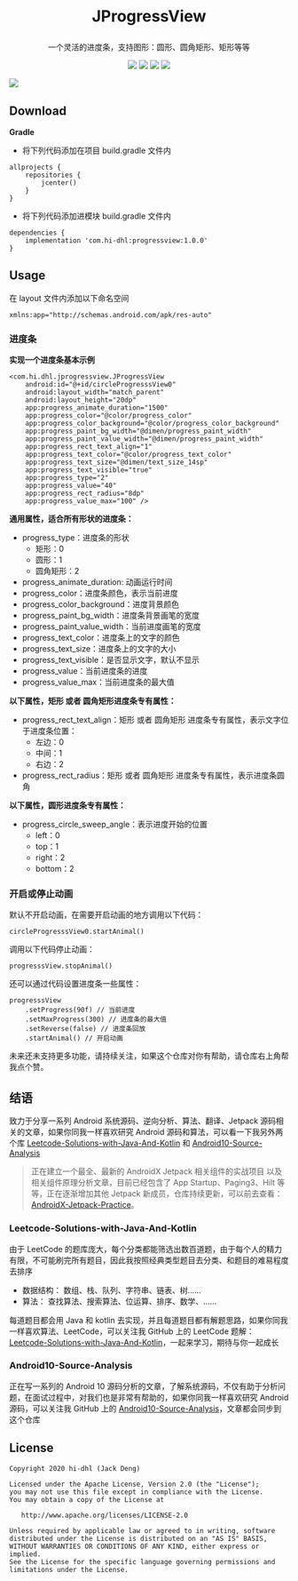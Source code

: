 
# <p align="center"> JProgressView </p>

<p align="center">
一个灵活的进度条，支持图形：圆形、圆角矩形、矩形等等
</p>

<p align="center">
<a href="https://github.com/hi-dhl"><img src="https://img.shields.io/badge/GitHub-HiDhl-4BC51D.svg?style=flat"></a> <a href="https://opensource.org/licenses/Apache-2.0"><img src="https://img.shields.io/badge/license-Apache2.0-blue.svg?style=flat"></a> <img src="https://img.shields.io/badge/language-kotlin-orange.svg"/> <img src="https://img.shields.io/badge/platform-android-lightgrey.svg"/>
</p>

![](http://cdn.51git.cn/2020-07-13-15946108487308.gif)


## Download

**Gradle**

* 将下列代码添加在项目 build.gradle 文件内

```
allprojects {
    repositories {
        jcenter()
    }
}
```

* 将下列代码添加进模块 build.gradle 文件内

```
dependencies {
    implementation 'com.hi-dhl:progressview:1.0.0'
}
```

## Usage

在 layout 文件内添加以下命名空间

```
xmlns:app="http://schemas.android.com/apk/res-auto"
```

### 进度条

**实现一个进度条基本示例**

```
<com.hi.dhl.jprogressview.JProgressView
    android:id="@+id/circleProgresssView0"
    android:layout_width="match_parent"
    android:layout_height="20dp"
    app:progress_animate_duration="1500"
    app:progress_color="@color/progress_color"
    app:progress_color_background="@color/progress_color_background"
    app:progress_paint_bg_width="@dimen/progress_paint_width"
    app:progress_paint_value_width="@dimen/progress_paint_width"
    app:progress_rect_text_align="1"
    app:progress_text_color="@color/progress_text_color"
    app:progress_text_size="@dimen/text_size_14sp"
    app:progress_text_visible="true"
    app:progress_type="2"
    app:progress_value="40"
    app:progress_rect_radius="8dp"
    app:progress_value_max="100" />
```

**通用属性，适合所有形状的进度条：**

* progress_type：进度条的形状
    * 矩形：0
    * 圆形：1
    * 圆角矩形：2
* progress_animate_duration: 动画运行时间
* progress_color：进度条颜色，表示当前进度
* progress_color_background：进度背景颜色
* progress_paint_bg_width：进度条背景画笔的宽度
* progress_paint_value_width：当前进度画笔的宽度
* progress_text_color：进度条上的文字的颜色
* progress_text_size：进度条上的文字的大小
* progress_text_visible：是否显示文字，默认不显示
* progress_value：当前进度条的进度
* progress_value_max：当前进度条的最大值

**以下属性，矩形 或者 圆角矩形进度条专有属性：**

* progress_rect_text_align：矩形 或者 圆角矩形 进度条专有属性，表示文字位于进度条位置：
    * 左边：0
    * 中间：1
    * 右边：2
* progress_rect_radius：矩形 或者 圆角矩形 进度条专有属性，表示进度条圆角

**以下属性，圆形进度条专有属性：**

* progress_circle_sweep_angle：表示进度开始的位置
    * left：0 
    * top：1 
    * right：2 
    * bottom：2

### 开启或停止动画

默认不开启动画，在需要开启动画的地方调用以下代码：

```
circleProgresssView0.startAnimal()
```

调用以下代码停止动画：

```
progresssView.stopAnimal()
```

还可以通过代码设置进度条一些属性：

```
progresssView
    .setProgress(90f) // 当前进度
    .setMaxProgress(300) // 进度条的最大值
    .setReverse(false) // 进度条回放
    .startAnimal() // 开启动画
```

未来还未支持更多功能，请持续关注，如果这个仓库对你有帮助，请仓库右上角帮我点个赞。

## 结语

致力于分享一系列 Android 系统源码、逆向分析、算法、翻译、Jetpack  源码相关的文章，如果你同我一样喜欢研究 Android 源码和算法，可以看一下我另外两个库 [Leetcode-Solutions-with-Java-And-Kotlin](https://github.com/hi-dhl/Leetcode-Solutions-with-Java-And-Kotlin) 和 [Android10-Source-Analysis](https://github.com/hi-dhl/Android10-Source-Analysis)

> 正在建立一个最全、最新的 AndroidX Jetpack 相关组件的实战项目 以及 相关组件原理分析文章，目前已经包含了 App Startup、Paging3、Hilt 等等，正在逐渐增加其他 Jetpack 新成员，仓库持续更新，可以前去查看：[AndroidX-Jetpack-Practice](https://github.com/hi-dhl/AndroidX-Jetpack-Practice)。

### Leetcode-Solutions-with-Java-And-Kotlin

由于 LeetCode 的题库庞大，每个分类都能筛选出数百道题，由于每个人的精力有限，不可能刷完所有题目，因此我按照经典类型题目去分类、和题目的难易程度去排序

* 数据结构： 数组、栈、队列、字符串、链表、树……
* 算法： 查找算法、搜索算法、位运算、排序、数学、……

每道题目都会用 Java 和 kotlin 去实现，并且每道题目都有解题思路，如果你同我一样喜欢算法、LeetCode，可以关注我 GitHub 上的 LeetCode 题解：[Leetcode-Solutions-with-Java-And-Kotlin](https://github.com/hi-dhl/Leetcode-Solutions-with-Java-And-Kotlin)，一起来学习，期待与你一起成长

### Android10-Source-Analysis

正在写一系列的 Android 10 源码分析的文章，了解系统源码，不仅有助于分析问题，在面试过程中，对我们也是非常有帮助的，如果你同我一样喜欢研究 Android 源码，可以关注我 GitHub 上的 [Android10-Source-Analysis](https://github.com/hi-dhl/Android10-Source-Analysis)，文章都会同步到这个仓库

## License

```
Copyright 2020 hi-dhl (Jack Deng)

Licensed under the Apache License, Version 2.0 (the "License");
you may not use this file except in compliance with the License.
You may obtain a copy of the License at

   http://www.apache.org/licenses/LICENSE-2.0

Unless required by applicable law or agreed to in writing, software
distributed under the License is distributed on an "AS IS" BASIS,
WITHOUT WARRANTIES OR CONDITIONS OF ANY KIND, either express or implied.
See the License for the specific language governing permissions and
limitations under the License.
```



